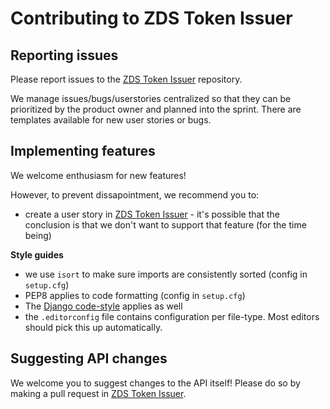 # Contributing to ZDS Token Issuer

## Reporting issues

Please report issues to the [ZDS Token Issuer][token-issuer-issues] repository.

We manage issues/bugs/userstories centralized so that they can be prioritized
by the product owner and planned into the sprint. There are templates available
for new user stories or bugs.

## Implementing features

We welcome enthusiasm for new features!

However, to prevent dissapointment, we recommend you to:

* create a user story in [ZDS Token Issuer][token-issuer-issues] - it's possible that
  the conclusion is that we don't want to support that feature (for the time
  being)

**Style guides**

* we use `isort` to make sure imports are consistently sorted (config in `setup.cfg`)
* PEP8 applies to code formatting (config in `setup.cfg`)
* The [Django code-style][django-coding-style] applies as well
* the `.editorconfig` file contains configuration per file-type. Most editors
  should pick this up automatically.

## Suggesting API changes

We welcome you to suggest changes to the API itself! Please do so by making a
pull request in [ZDS Token Issuer][token-issuer].

[token-issuer]: https://github.com/vng-Realisatie/gemma-zaken
[token-issuer-issues]: https://github.com/vng-Realisatie/gemma-zaken/issues
[django-coding-style]: https://docs.djangoproject.com/en/stable/internals/contributing/writing-code/coding-style/
